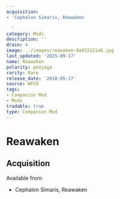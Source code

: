 ```yaml
---
acquisition:
- 'Cephalon Simaris, Reawaken

  '
category: Mods
description: ''
drain: 4
image: ../images/reawaken-8a833121a6.jpg
last_updated: '2025-09-17'
name: Reawaken
polarity: penjaga
rarity: Rare
release_date: '2018-05-17'
source: WFCD
tags:
- Companion Mod
- Mods
tradable: true
type: Companion Mod
---
```


# Reawaken

## Acquisition

Available from:
- Cephalon Simaris, Reawaken


